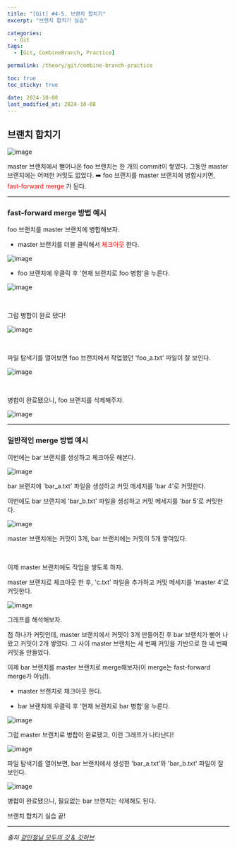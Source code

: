 ```yaml
---
title: "[Git] #4-5. 브랜치 합치기"
excerpt: "브랜치 합치기 실습"

categories:
  - Git
tags:
  - [Git, CombineBranch, Practice]

permalink: /theory/git/combine-branch-practice

toc: true
toc_sticky: true

date: 2024-10-08
last_modified_at: 2024-10-08
---
```


## 브랜치 합치기

![image](https://github.com/user-attachments/assets/86fd4460-9b50-4e38-b387-2517618cfb3a)

master 브랜치에서 뻗어나온 foo 브랜치는 한 개의 commit이 쌓였다. 그동안 master 브랜치에는 어떠한 커밋도 없었다. ➡️ foo 브랜치를 master 브랜치에 병합시키면, <span style="color:red"> fast-forward merge </span>가 된다.

---

### fast-forward merge 방법 예시

foo 브랜치를 master 브랜치에 병합해보자.

- master 브랜치를 더블 클릭해서 <span style="color:red"> 체크아웃 </span>한다.

![image](https://github.com/user-attachments/assets/b390bb31-094d-4099-abae-b0ed587ac50c)

- foo 브랜치에 우클릭 후 '현재 브랜치로 foo 병합'을 누른다.

![image](https://github.com/user-attachments/assets/64b9bab0-8d6c-465f-b9fe-0a90f0885e63)

&nbsp;

그럼 병합이 완료 됐다!

![image](https://github.com/user-attachments/assets/da56ab04-55ad-4e07-ba6e-e76e4218a7a3)

&nbsp;

파일 탐색기를 열어보면 foo 브랜치에서 작업했던 'foo_a.txt' 파일이 잘 보인다.

![image](https://github.com/user-attachments/assets/a5040483-9f15-4368-8fa9-70d62c8e3990)

&nbsp;

병합이 완료됐으니, foo 브랜치를 삭제해주자.

![image](https://github.com/user-attachments/assets/d763bbdd-16e5-4447-bf72-b7899a9e3de2)

---

### 일반적인 merge 방법 예시

이번에는 bar 브랜치를 생성하고 체크아웃 해본다.

![image](https://github.com/user-attachments/assets/c03e0786-8a57-475b-9583-c71b5d529ea2)

bar 브랜치에 'bar_a.txt' 파일을 생성하고 커밋 메세지를 'bar 4'로 커밋한다.

이번에도 bar 브랜치에 'bar_b.txt' 파일을 생성하고 커밋 메세지를 'bar 5'로 커밋한다.

![image](https://github.com/user-attachments/assets/7ab73aa1-ab3e-4aae-9e80-9e270372b122)

master 브랜치에는 커밋이 3개, bar 브랜치에는 커밋이 5개 쌓여있다.

&nbsp;

이제 master 브랜치에도 작업을 쌓도록 하자.

master 브랜치로 체크아웃 한 후, 'c.txt' 파일을 추가하고 커밋 메세지를 'master 4'로 커밋한다.

![image](https://github.com/user-attachments/assets/e9fec8dc-fc37-4604-9159-0b6c4cec0e4a)

그래프를 해석해보자.

점 하나가 커밋인데, master 브랜치에서 커밋이 3개 만들어진 후 bar 브랜치가 뻗어 나왔고 커밋이 2개 쌓였다. 그 사이 master 브랜치는 세 번째 커밋을 기반으로 한 네 번째 커밋을 만들었다.

이제 bar 브랜치를 master 브랜치로 merge해보자(이 merge는 fast-forward merge가 아님!).

- master 브랜치로 체크아웃 한다.

- bar 브랜치에 우클릭 후 '현재 브랜치로 bar 병합'을 누른다.

![image](https://github.com/user-attachments/assets/88e491b2-ca0f-4464-9833-67ed2d35efbe)


그럼 master 브랜치로 병합이 완료됐고, 이런 그래프가 나타난다!

![image](https://github.com/user-attachments/assets/4b6a534c-7fae-48ad-a68c-cfda89cf876b)


파일 탐색기를 열어보면, bar 브랜치에서 생성한 'bar_a.txt'와 'bar_b.txt' 파일이 잘 보인다. 

![image](https://github.com/user-attachments/assets/032e3d28-ecc0-4169-92e2-b4d884a61888)

병합이 완료됐으니, 필요없는 bar 브랜치는 삭제해도 된다.


브랜치 합치기 실습 끝!

--- 

*출처*
*[강민철님 모두의 깃 & 깃허브](https://www.inflearn.com/course/%EB%AA%A8%EB%91%90%EC%9D%98-%EA%B9%83-%EA%B9%83%ED%97%88%EB%B8%8C)*